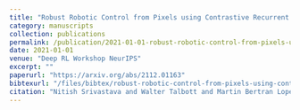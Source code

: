 ```yaml
---
title: "Robust Robotic Control from Pixels using Contrastive Recurrent State-Space Models"
category: manuscripts
collection: publications
permalink: /publication/2021-01-01-robust-robotic-control-from-pixels-using-contrastive-recurre
date: 2021-01-01
venue: "Deep RL Workshop NeurIPS"
excerpt: ""
paperurl: "https://arxiv.org/abs/2112.01163"
bibtexurl: "/files/bibtex/robust-robotic-control-from-pixels-using-contrastive-recurre.bib"
citation: "Nitish Srivastava and Walter Talbott and Martin Bertran Lopez and Shuangfei Zhai and Josh Susskind. “Robust Robotic Control from Pixels using Contrastive Recurrent State-Space Models.” Deep RL Workshop NeurIPS 2021.."
---
```


<!-- add abstract or notes here -->
